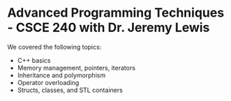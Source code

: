 # Advanced Programming Techniques - CSCE 240 with Dr. Jeremy Lewis

We covered the following topics:
- C++ basics
- Memory management, pointers, iterators
- Inheritance and polymorphism
- Operator overloading
- Structs, classes, and STL containers